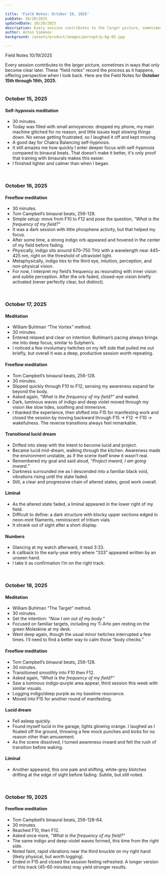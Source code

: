 ```yaml
---

title: 'Field Notes: October 19, 2025'
pubDate: 10/20/2025
updatedDate: 10/20/2025
description: Every session contributes to the larger picture, sometimes in ways that only become clear later. These “field notes” record the process as it happens, offering perspective when I look back. Here are the Field Notes for October 15th through 19th, 2025.
author: Anton Simanov
background: /assets/product/images/percept/p-bg-03.jpg

---
```


<div class="bsln-card m-b-1">  
<div class="bsln-card__header">  
    <span class="bsln-card__title">Field Notes</span>  
    <span class="bsln-card__info">10/19/2025</span>  
</div>  

<div class="bsln-card__body">  
    <p style="margin-bottom: 0;">Every session contributes to the larger picture, sometimes in ways that only become clear later. These “field notes” record the process as it happens, offering perspective when I look back. Here are the Field Notes for <strong>October 15th through 19th, 2025.</strong></p>  
</div>  
</div>  

<br>

### October 15, 2025

#### Self-hypnosis meditation

* 30 minutes.
* Today was filled with small annoyances: dropped my phone, my main machine glitched for no reason, and little issues kept slowing things down. No sense getting frustrated, so I laughed it off and kept moving.
* A good day for Chakra Balancing self-hypnosis.
* It still amazes me how quickly I enter deeper focus with self-hypnosis compared to binaural beats. That doesn’t make it better, it's only proof that training with binaurals makes this easier.
* I finished lighter and calmer than when I began.

<br>

### October 16, 2025

#### Freeflow meditation

* 30 minutes.
* Tom Campbell’s binaural beats, 256-128.
* Simple setup: move from F10 to F12 and pose the question, *“What is the frequency of my field?”*
* It was a dark session with little phosphene activity, but that helped my focus.
* After some time, a strong indigo orb appeared and hovered in the center of my field before fading.
* Physically, indigo sits around 670–750 THz with a wavelength near 445–425 nm, right on the threshold of ultraviolet light.
* Metaphysically, indigo ties to the third eye, intuition, perception, and non-physical vision.
* For now, I interpret my field’s frequency as resonating with inner vision and subtle perception. After the orb faded, closed-eye vision briefly activated (never perfectly clear, but distinct).

<br>

### October 17, 2025

#### Meditation

* William Buhlman “The Vortex” method.
* 30 minutes.
* Entered relaxed and clear on intention. Buhlman’s pacing always brings me into deep focus, similar to Sutphen’s.
* I noticed a few involuntary twitches on my left side that pulled me out briefly, but overall it was a deep, productive session worth repeating.

#### Freeflow meditation

* Tom Campbell’s binaural beats, 256-128.
* 30 minutes.
* Slipped quickly through F10 to F12, sensing my awareness expand far beyond the body.
* Asked again, *“What is the frequency of my field?”* and waited.
* Dark, luminous waves of indigo and deep violet moved through my vision like slow tides, soothing and immersive.
* I thanked the experience, then shifted into F15 for manifesting work and closed the session by moving backward through F15 → F12 → F10 → wakefulness. The reverse transitions always feel remarkable.

#### Transitional lucid dream

* Drifted into sleep with the intent to become lucid and project.
* Became lucid mid-dream, walking through the kitchen. Awareness made the environment unstable, as if the scene itself knew it wasn’t real.
* Remembered my goal and said aloud, *“Project inward, I am going inward.”*
* Darkness surrounded me as I descended into a familiar black void, vibrations rising until the state faded.
* Still, a clear and progressive chain of altered states, good work overall.

#### Liminal

* As the altered state faded, a liminal appeared in the lower right of my field.
* Difficult to define: a dark structure with blocky upper sections edged in neon-mint filaments, reminiscent of tritium vials.
* It shrank out of sight after a short display.

#### Numbers

* Glancing at my watch afterward, it read 3:33.
* A callback to the early-year entry where “333” appeared written by an unseen hand.
* I take it as confirmation I’m on the right track.

<br>

### October 18, 2025

#### Meditation

* William Buhlman “The Target” method.
* 30 minutes.
* Set the intention: *“Now I am out of my body.”*
* Focused on familiar targets, including my Ti Arto pen resting on the green Moleskine at my desk.
* Went deep again, though the usual minor twitches interrupted a few times. I’ll need to find a better way to calm those “body checks.”

#### Freeflow meditation

* Tom Campbell’s binaural beats, 256-128.
* 30 minutes.
* Transitioned smoothly into F10 then F12.
* Asked again, *“What is the frequency of my field?”*
* Saw a luminous indigo-purple area appear, third session this week with similar visuals.
* Logging indigo/deep purple as my baseline resonance.
* Moved into F15 for another round of manifesting.

#### Lucid dream

* Fell asleep quickly.
* Found myself lucid in the garage, lights glowing orange. I laughed as I floated off the ground, throwing a few mock punches and kicks for no reason other than amusement.
* As the scene dissolved, I turned awareness inward and felt the rush of transition before waking.

#### Liminal

* Another appeared, this one pale and shifting, white-grey blotches drifting at the edge of sight before fading. Subtle, but still noted.

<br>

### October 19, 2025

#### Freeflow meditation

* Tom Campbell’s binaural beats, 256-128-64.
* 30 minutes.
* Reached F10, then F12.
* Asked once more, *“What is the frequency of my field?”*
* The same indigo and deep-violet waves formed, this time from the right side.
* Noted faint, rapid vibrations near the third knuckle on my right hand (likely physical, but worth logging).
* Ended in F15 and closed the session feeling refreshed. A longer version of this track (45–60 minutes) may yield stronger results.